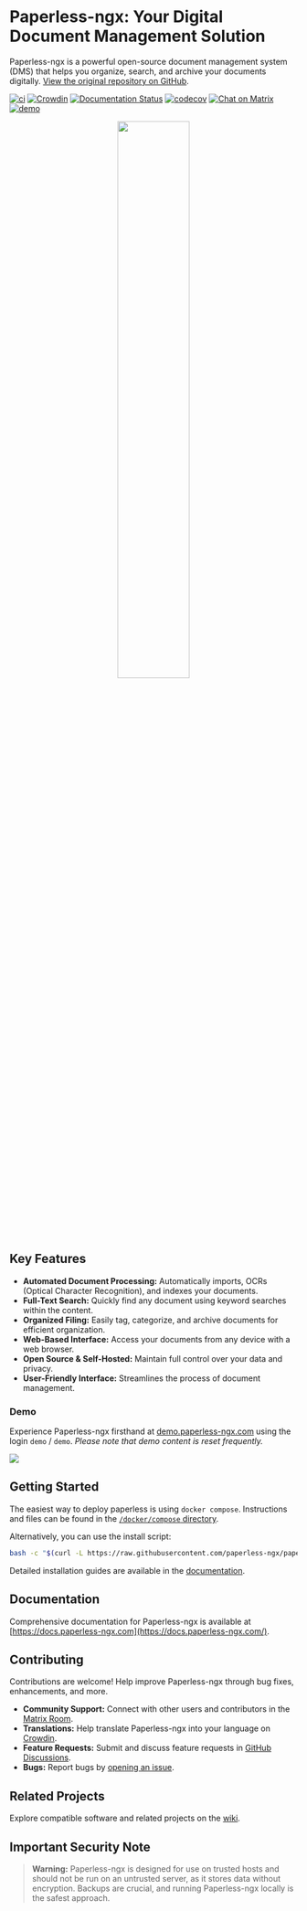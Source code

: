 # Paperless-ngx: Your Digital Document Management Solution

Paperless-ngx is a powerful open-source document management system (DMS) that helps you organize, search, and archive your documents digitally.  [View the original repository on GitHub](https://github.com/paperless-ngx/paperless-ngx).

[![ci](https://github.com/paperless-ngx/paperless-ngx/workflows/ci/badge.svg)](https://github.com/paperless-ngx/paperless-ngx/actions)
[![Crowdin](https://badges.crowdin.net/paperless-ngx/localized.svg)](https://crowdin.com/project/paperless-ngx)
[![Documentation Status](https://img.shields.io/github/deployments/paperless-ngx/paperless-ngx/github-pages?label=docs)](https://docs.paperless-ngx.com)
[![codecov](https://codecov.io/gh/paperless-ngx/paperless-ngx/branch/main/graph/badge.svg?token=VK6OUPJ3TY)](https://codecov.io/gh/paperless-ngx/paperless-ngx)
[![Chat on Matrix](https://matrix.to/img/matrix-badge.svg)](https://matrix.to/#/%23paperlessngx%3Amatrix.org)
[![demo](https://cronitor.io/badges/ve7ItY/production/W5E_B9jkelG9ZbDiNHUPQEVH3MY.svg)](https://demo.paperless-ngx.com)

<p align="center">
  <picture>
    <source media="(prefers-color-scheme: dark)" srcset="https://github.com/paperless-ngx/paperless-ngx/blob/main/resources/logo/web/png/White%20logo%20-%20no%20background.png" width="50%">
    <source media="(prefers-color-scheme: light)" srcset="https://github.com/paperless-ngx/paperless-ngx/raw/main/resources/logo/web/png/Black%20logo%20-%20no%20background.png" width="50%">
    <img src="https://github.com/paperless-ngx/paperless-ngx/raw/main/resources/logo/web/png/Black%20logo%20-%20no%20background.png" width="50%">
  </picture>
</p>

## Key Features

*   **Automated Document Processing:** Automatically imports, OCRs (Optical Character Recognition), and indexes your documents.
*   **Full-Text Search:**  Quickly find any document using keyword searches within the content.
*   **Organized Filing:** Easily tag, categorize, and archive documents for efficient organization.
*   **Web-Based Interface:**  Access your documents from any device with a web browser.
*   **Open Source & Self-Hosted:**  Maintain full control over your data and privacy.
*   **User-Friendly Interface:** Streamlines the process of document management.

### Demo

Experience Paperless-ngx firsthand at [demo.paperless-ngx.com](https://demo.paperless-ngx.com) using the login `demo` / `demo`.  *Please note that demo content is reset frequently.*

<picture>
  <source media="(prefers-color-scheme: dark)" srcset="https://raw.githubusercontent.com/paperless-ngx/paperless-ngx/main/docs/assets/screenshots/documents-smallcards-dark.png">
  <source media="(prefers-color-scheme: light)" srcset="https://raw.githubusercontent.com/paperless-ngx/paperless-ngx/main/docs/assets/screenshots/documents-smallcards.png">
  <img src="https://raw.githubusercontent.com/paperless-ngx/paperless-ngx/main/docs/assets/screenshots/documents-smallcards.png">
</picture>


## Getting Started

The easiest way to deploy paperless is using `docker compose`. Instructions and files can be found in the [`/docker/compose` directory](https://github.com/paperless-ngx/paperless-ngx/tree/main/docker/compose).

Alternatively, you can use the install script:

```bash
bash -c "$(curl -L https://raw.githubusercontent.com/paperless-ngx/paperless-ngx/main/install-paperless-ngx.sh)"
```

Detailed installation guides are available in the [documentation](https://docs.paperless-ngx.com/setup/#installation).

## Documentation

Comprehensive documentation for Paperless-ngx is available at [https://docs.paperless-ngx.com](https://docs.paperless-ngx.com/).

## Contributing

Contributions are welcome!  Help improve Paperless-ngx through bug fixes, enhancements, and more.

*   **Community Support:** Connect with other users and contributors in the [Matrix Room](https://matrix.to/#/#paperless:matrix.org).
*   **Translations:** Help translate Paperless-ngx into your language on [Crowdin](https://crowdin.com/project/paperless-ngx).
*   **Feature Requests:** Submit and discuss feature requests in [GitHub Discussions](https://github.com/paperless-ngx/paperless-ngx/discussions/categories/feature-requests).
*   **Bugs:** Report bugs by [opening an issue](https://github.com/paperless-ngx/paperless-ngx/issues).

## Related Projects

Explore compatible software and related projects on the [wiki](https://github.com/paperless-ngx/paperless-ngx/wiki/Related-Projects).

## Important Security Note

> **Warning:**  Paperless-ngx is designed for use on trusted hosts and should not be run on an untrusted server, as it stores data without encryption.  Backups are crucial, and running Paperless-ngx locally is the safest approach.